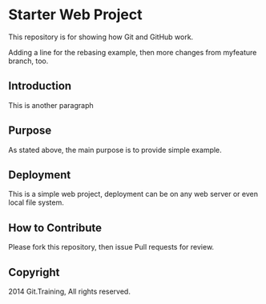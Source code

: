 # Starter Web Project

This repository is for showing how Git and GitHub work.

Adding a line for the rebasing example, then more changes from myfeature branch, too.

## Introduction

This is another paragraph

## Purpose

As stated above, the main purpose is to provide simple example.

## Deployment

This is a simple web project, deployment can be on any web server or even local file system.

## How to Contribute

Please fork this repository, then issue Pull requests for review.

## Copyright

2014 Git.Training, All rights reserved.
